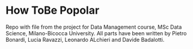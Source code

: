 # How ToBe Popolar
Repo with file from the project for Data Management course, MSc Data Science, Milano-Bicocca University.
All parts have been written by Pietro Bonardi, Lucia Ravazzi, Leonardo ALchieri and Davide Badalotti.
